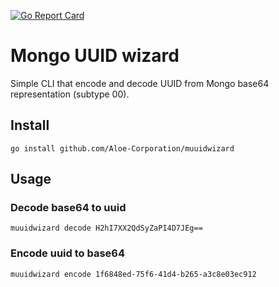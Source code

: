 [![Go Report Card](https://goreportcard.com/badge/github.com/Aloe-Corporation/muuidwizard)](https://goreportcard.com/report/github.com/Aloe-Corporation/muuidwizard)
# Mongo UUID wizard

Simple CLI that encode and decode UUID from Mongo base64 representation (subtype 00).

## Install

```shell 
go install github.com/Aloe-Corporation/muuidwizard
```

## Usage

### Decode base64 to uuid

```shell 
muuidwizard decode H2hI7XX2QdSyZaPI4D7JEg==
```

### Encode uuid to base64

```shell 
muuidwizard encode 1f6848ed-75f6-41d4-b265-a3c8e03ec912
```